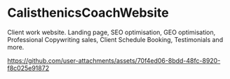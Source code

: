 # CalisthenicsCoachWebsite
 Client work website. Landing page, SEO optimisation, GEO optimisation, Professional Copywriting sales, Client Schedule Booking, Testimonials and more.


https://github.com/user-attachments/assets/70f4ed06-8bdd-48fc-8920-f8c025e91872

